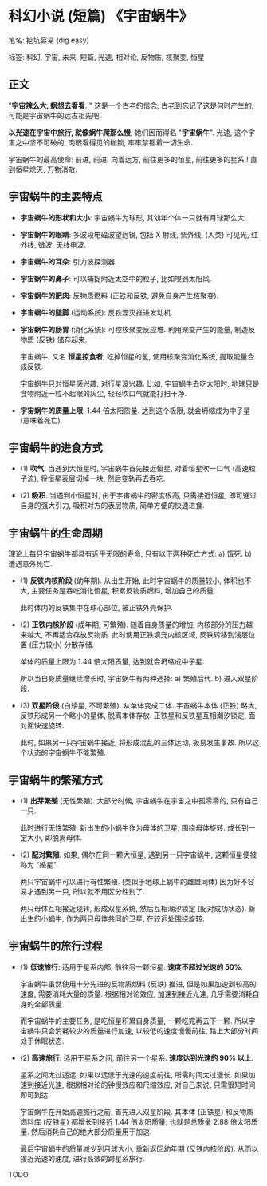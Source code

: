# 科幻小说 (短篇) 《宇宙蜗牛》

笔名: 挖坑容易 (dig easy)

标签: 科幻, 宇宙, 未来, 短篇, 光速, 相对论, 反物质, 核聚变, 恒星


## 正文

"**宇宙辣么大, 蜗想去看看**. "
这是一个古老的信念, 古老到忘记了这是何时产生的,
可能是宇宙蜗牛的远古祖先吧.

**以光速在宇宙中旅行, 就像蜗牛爬那么慢**, 她们因而得名 "**宇宙蜗牛**".
光速, 这个宇宙之中坚不可破的, 肉眼看得见的枷锁, 牢牢禁锢着一切生命.

宇宙蜗牛的最高使命: 前进, 前进, 向着远方, 前往更多的恒星, 前往更多的星系 !
直到恒星熄灭, 万物消散.


## 宇宙蜗牛的主要特点

+ **宇宙蜗牛的形状和大小**: 宇宙蜗牛为球形,
  其幼年个体一只就有月球那么大.

+ **宇宙蜗牛的眼睛**: 多波段电磁波望远镜,
  包括 X 射线, 紫外线, (人类) 可见光, 红外线, 微波, 无线电波.

+ **宇宙蜗牛的耳朵**: 引力波探测器.

+ **宇宙蜗牛的鼻子**: 可以捕捉附近太空中的粒子, 比如嗅到太阳风.

+ **宇宙蜗牛的肥肉**: 反物质燃料 (正铁和反铁, 避免自身产生核聚变).

+ **宇宙蜗牛的腿脚** (运动系统): 反铁湮灭推进发动机.

+ **宇宙蜗牛的肠胃** (消化系统): 可控核聚变反应堆.
  利用聚变产生的能量, 制造反物质 (反铁) 储存起来.

  宇宙蜗牛, 又名 **恒星掠食者**, 吃掉恒星的氢, 使用核聚变消化系统,
  提取能量合成反铁.

  宇宙蜗牛只对恒星感兴趣, 对行星没兴趣.
  比如, 宇宙蜗牛去吃太阳时, 地球只是食物附近一粒不起眼的灰尘,
  轻轻吹口气就能打扫干净.

+ **宇宙蜗牛的质量上限**: 1.44 倍太阳质量.
  达到这个极限, 就会坍缩成为中子星 (意味着死亡).


## 宇宙蜗牛的进食方式

+ (1) **吹气**.
  当遇到大恒星时, 宇宙蜗牛首先接近恒星, 对着恒星吹一口气 (高速粒子流),
  将恒星表层切掉一块, 然后变轨再去吞吃.

+ (2) **吸积**.
  当遇到小恒星时, 由于宇宙蜗牛的密度很高, 只需接近恒星,
  即可通过自身的强大引力, 吸积对方的表层物质, 简单方便的快速进食.


## 宇宙蜗牛的生命周期

理论上每只宇宙蜗牛都具有近乎无限的寿命, 只有以下两种死亡方式:
a) 饿死. b) 遭遇意外死亡.

+ (1) **反铁内核阶段** (幼年期).
  从出生开始, 此时宇宙蜗牛的质量较小, 体积也不大,
  主要任务是吞吃消化恒星, 积累反物质燃料, 增加自己的质量.

  此时体内的反铁集中在球心部位, 被正铁外壳保护.

+ (2) **正铁内核阶段** (成年期, 可繁殖).
  随着自身质量的增加, 内核部分的压力越来越大, 不再适合存放反物质.
  此时使用正铁填充内核区域, 反铁转移到浅层位置 (压力较小) 分散存储.

  单体的质量上限为 1.44 倍太阳质量, 达到就会坍缩成中子星.

  所以当自身质量继续增长时, 宇宙蜗牛有两种选择:
  a) 繁殖后代. b) 进入双星阶段.

+ (3) **双星阶段** (白矮星, 不可繁殖). 从单体变成二体.
  宇宙蜗牛本体 (正铁) 略大, 反铁形成另一个略小的星体, 脱离本体存放.
  正铁星和反铁星互相潮汐锁定, 面对面快速旋转.

  此时, 如果另一只宇宙蜗牛接近, 将形成混乱的三体运动, 极易发生事故.
  所以这个状态的宇宙蜗牛不能繁殖.


## 宇宙蜗牛的繁殖方式

+ (1) **出芽繁殖** (无性繁殖).
  大部分时候, 宇宙蜗牛在宇宙之中孤零零的, 只有自己一只.

  此时进行无性繁殖, 新出生的小蜗牛作为母体的卫星, 围绕母体旋转.
  成长到一定大小, 即脱离母体.

+ (2) **配对繁殖**.
  如果, 偶尔在同一颗大恒星, 遇到另一只宇宙蜗牛,
  这颗恒星便被称为 "婚星".

  两只宇宙蜗牛可以进行有性繁殖. (类似于地球上蜗牛的雌雄同体)
  因为好不容易才遇到另一只, 所以就不用区分性别了.

  两只母体互相接近绕转, 形成双星系统, 然后互相潮汐锁定 (配对成功状态).
  新出生的小蜗牛, 作为两只母体共同的卫星, 在较远处围绕旋转.


## 宇宙蜗牛的旅行过程

+ (1) **低速旅行**: 适用于星系内部, 前往另一颗恒星.
  **速度不超过光速的 50%**.

  宇宙蜗牛虽然使用十分先进的反物质燃料 (反铁) 推进,
  但是如果加速到较高的速度, 需要消耗大量的质量.
  根据相对论效应, 加速到接近光速, 几乎需要消耗自身的全部质量.

  而宇宙蜗牛的主要任务, 是吃恒星积累自身质量, 一颗吃完再去下一颗.
  所以宇宙蜗牛只会消耗较少的质量进行加速, 以较低的速度慢慢前往,
  路上大部分时间处于休眠状态.

+ (2) **高速旅行**: 适用于星系之间, 前往另一个星系.
  **速度达到光速的 90% 以上**.

  星系之间太过遥远, 如果以远低于光速的速度前往, 所需时间太过漫长.
  如果加速到接近光速, 根据相对论的钟慢效应和尺缩效应, 对自己来说,
  只需很短时间即可到达.

  宇宙蜗牛在开始高速旅行之前, 首先进入双星阶段.
  其本体 (正铁星) 和反物质燃料库 (反铁星) 都增长到接近 1.44 倍太阳质量,
  也就是总质量 2.88 倍太阳质量.
  然后消耗自己的绝大部分质量用于加速.

  最后宇宙蜗牛的质量减少到月球大小, 重新返回幼年期 (反铁内核阶段).
  从而以接近光速的速度, 进行高效的跨星系旅行.


TODO
